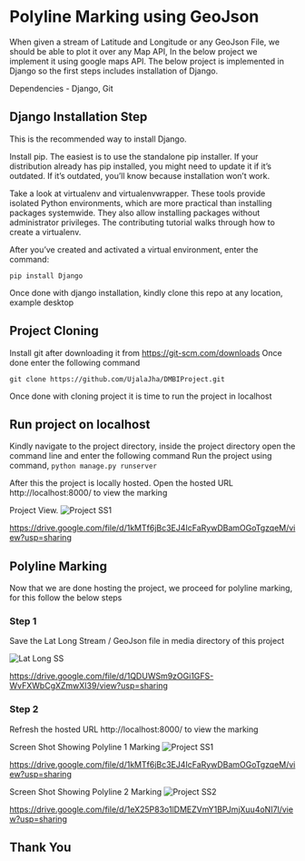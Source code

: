 # Polyline Marking using GeoJson 
When given a stream of Latitude and Longitude or any GeoJson File, we should be able to plot it over any Map API,
In the below project we implement it using google maps API. The below project is implemented in Django so the first steps includes installation of Django.

Dependencies - Django, Git

## Django Installation Step
This is the recommended way to install Django.

Install pip. The easiest is to use the standalone pip installer. If your distribution already has pip installed, you might need to update it if it’s outdated. If it’s outdated, you’ll know because installation won’t work.

Take a look at virtualenv and virtualenvwrapper. These tools provide isolated Python environments, which are more practical than installing packages systemwide. They also allow installing packages without administrator privileges. The contributing tutorial walks through how to create a virtualenv.

After you’ve created and activated a virtual environment, enter the command:

``` pip install Django ```

Once done with django installation, kindly clone this repo at any location, example desktop

## Project Cloning
Install git after downloading it from https://git-scm.com/downloads
Once done enter the following command

``` git clone https://github.com/UjalaJha/DMBIProject.git ```

Once done with cloning project it is time to run the project in localhost

## Run project on localhost
Kindly navigate to the project directory, inside the project directory open the command line and enter the following command
Run the project using command, 
```python manage.py runserver```

After this the project is locally hosted.
Open the hosted URL http://localhost:8000/ to view the marking

Project View.
![Project SS1](https://github.com/UjalaJha/DMBIProject/blob/master/dm.PNG "Logo Title Text 1")

https://drive.google.com/file/d/1kMTf6jBc3EJ4IcFaRywDBamOGoTgzqeM/view?usp=sharing


## Polyline Marking 
Now that we are done hosting the project, we proceed for polyline marking, for this follow the below steps

### Step 1
Save the Lat Long Stream / GeoJson file in media directory of this project

![Lat Long SS](https://github.com/UjalaJha/DMBIProject/blob/master/Latlong.JPG "Logo Title Text 1")

https://drive.google.com/file/d/1QDUWSm9zOGi1GFS-WvFXWbCgXZmwXI39/view?usp=sharing

### Step 2
Refresh the hosted URL http://localhost:8000/ to view the marking

Screen Shot Showing Polyline 1 Marking
![Project SS1](https://github.com/UjalaJha/DMBIProject/blob/master/image1.JPG "Logo Title Text 1")

https://drive.google.com/file/d/1kMTf6jBc3EJ4IcFaRywDBamOGoTgzqeM/view?usp=sharing


Screen Shot Showing Polyline 2 Marking
![Project SS2](https://github.com/UjalaJha/DMBIProject/blob/master/image2.JPG "Logo Title Text 1")

https://drive.google.com/file/d/1eX25P83o1lDMEZVmY1BPJmjXuu4oNI7l/view?usp=sharing


## Thank You
